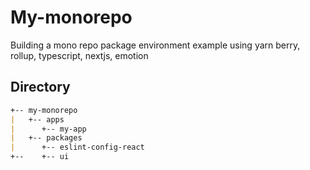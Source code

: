 # My-monorepo
Building a mono repo package environment example using yarn berry, rollup, typescript, nextjs, emotion

## Directory

```markdown
+-- my-monorepo
|   +-- apps
|      +-- my-app
|   +-- packages
|      +-- eslint-config-react
+--    +-- ui
```

